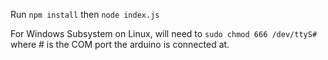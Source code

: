 Run `npm install` then `node index.js`

For Windows Subsystem on Linux, will need to `sudo chmod 666 /dev/ttyS#` where # is the COM port the arduino is connected at.

